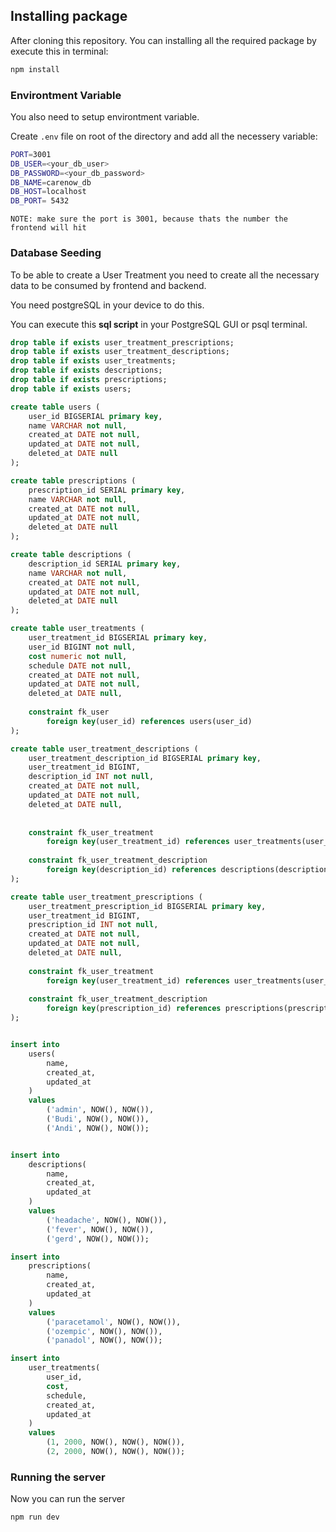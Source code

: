## Installing package

After cloning this repository. You can installing all the required package by execute this in terminal:

```bash
npm install
```

### Environtment Variable
You also need to setup environtment variable.

Create `.env` file on root of the directory and add all the necessery variable:

```bash
PORT=3001
DB_USER=<your_db_user>
DB_PASSWORD=<your_db_password>
DB_NAME=carenow_db
DB_HOST=localhost
DB_PORT= 5432
```

`NOTE: make sure the port is 3001, because thats the number the frontend will hit`

### Database Seeding
To be able to create a User Treatment you need to create all the necessary data to be consumed by frontend and backend.

You need postgreSQL in your device to do this.

You can execute this **sql script** in your PostgreSQL GUI or psql terminal.
```sql
drop table if exists user_treatment_prescriptions;
drop table if exists user_treatment_descriptions;
drop table if exists user_treatments;
drop table if exists descriptions;
drop table if exists prescriptions;
drop table if exists users;

create table users (
	user_id BIGSERIAL primary key,
	name VARCHAR not null,
	created_at DATE not null,
	updated_at DATE not null,
	deleted_at DATE null
);

create table prescriptions (
	prescription_id SERIAL primary key,
	name VARCHAR not null,
	created_at DATE not null,
	updated_at DATE not null,
	deleted_at DATE null
);

create table descriptions (
	description_id SERIAL primary key,
	name VARCHAR not null,
	created_at DATE not null,
	updated_at DATE not null,
	deleted_at DATE null
);

create table user_treatments (
	user_treatment_id BIGSERIAL primary key,
	user_id BIGINT not null,
	cost numeric not null,
	schedule DATE not null,
	created_at DATE not null,
	updated_at DATE not null,
	deleted_at DATE null,
	
	constraint fk_user
		foreign key(user_id) references users(user_id)
);

create table user_treatment_descriptions (
	user_treatment_description_id BIGSERIAL primary key,
	user_treatment_id BIGINT,
	description_id INT not null,
	created_at DATE not null,
	updated_at DATE not null,
	deleted_at DATE null,
	
	
	constraint fk_user_treatment
		foreign key(user_treatment_id) references user_treatments(user_treatment_id),
		
	constraint fk_user_treatment_description
		foreign key(description_id) references descriptions(description_id)
);

create table user_treatment_prescriptions (
	user_treatment_prescription_id BIGSERIAL primary key,
	user_treatment_id BIGINT,
	prescription_id INT not null,
	created_at DATE not null,
	updated_at DATE not null,
	deleted_at DATE null,
	
	constraint fk_user_treatment
		foreign key(user_treatment_id) references user_treatments(user_treatment_id),
		
	constraint fk_user_treatment_description
		foreign key(prescription_id) references prescriptions(prescription_id)
);


insert into 
	users(
		name,
		created_at,
		updated_at
	)
	values
		('admin', NOW(), NOW()),
		('Budi', NOW(), NOW()),
		('Andi', NOW(), NOW());


insert into
	descriptions(
		name,
		created_at,
		updated_at
	)
	values
		('headache', NOW(), NOW()),
		('fever', NOW(), NOW()),
		('gerd', NOW(), NOW());

insert into
	prescriptions(
		name,
		created_at,
		updated_at
	)
	values
		('paracetamol', NOW(), NOW()),
		('ozempic', NOW(), NOW()),
		('panadol', NOW(), NOW());

insert into
	user_treatments(
		user_id,
		cost,
		schedule,
		created_at,
		updated_at
	)
	values
		(1, 2000, NOW(), NOW(), NOW()),
		(2, 2000, NOW(), NOW(), NOW());
```

### Running the server
Now you can run the server
```bash
npm run dev
```
